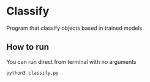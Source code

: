 # Classify

Program that classify objects based in trained models.

## How to run
You can run direct from terminal with no arguments
```bash
python3 classify.py
```